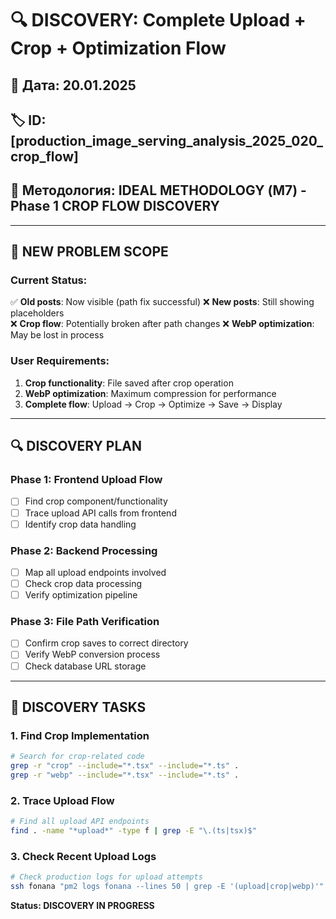 # 🔍 DISCOVERY: Complete Upload + Crop + Optimization Flow

## 📅 Дата: 20.01.2025
## 🏷️ ID: [production_image_serving_analysis_2025_020_crop_flow]
## 🎯 Методология: IDEAL METHODOLOGY (М7) - Phase 1 CROP FLOW DISCOVERY

---

## 🚨 **NEW PROBLEM SCOPE**

### **Current Status:**
✅ **Old posts**: Now visible (path fix successful)
❌ **New posts**: Still showing placeholders  
❌ **Crop flow**: Potentially broken after path changes
❌ **WebP optimization**: May be lost in process

### **User Requirements:**
1. **Crop functionality**: File saved after crop operation
2. **WebP optimization**: Maximum compression for performance
3. **Complete flow**: Upload → Crop → Optimize → Save → Display

---

## 🔍 **DISCOVERY PLAN**

### **Phase 1: Frontend Upload Flow**
- [ ] Find crop component/functionality
- [ ] Trace upload API calls from frontend
- [ ] Identify crop data handling

### **Phase 2: Backend Processing**
- [ ] Map all upload endpoints involved
- [ ] Check crop data processing
- [ ] Verify optimization pipeline

### **Phase 3: File Path Verification**
- [ ] Confirm crop saves to correct directory
- [ ] Verify WebP conversion process
- [ ] Check database URL storage

---

## 🎯 **DISCOVERY TASKS**

### **1. Find Crop Implementation**
```bash
# Search for crop-related code
grep -r "crop" --include="*.tsx" --include="*.ts" .
grep -r "webp" --include="*.tsx" --include="*.ts" .
```

### **2. Trace Upload Flow**
```bash
# Find all upload API endpoints
find . -name "*upload*" -type f | grep -E "\.(ts|tsx)$"
```

### **3. Check Recent Upload Logs**
```bash
# Check production logs for upload attempts
ssh fonana "pm2 logs fonana --lines 50 | grep -E '(upload|crop|webp)'"
```

**Status: DISCOVERY IN PROGRESS** 